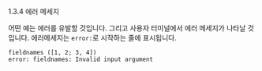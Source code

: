 1.3.4 에러 메세지

 어떤 예는 에러를 유발할 것입니다. 그리고 사용자 터미널에서 에러 메세지가 나타날 것입니다. 에러메세지는 `error:`로 시작하는 줄에 표시됩니다.

 	fieldnames ([1, 2; 3, 4])
	error: fieldnames: Invalid input argument

